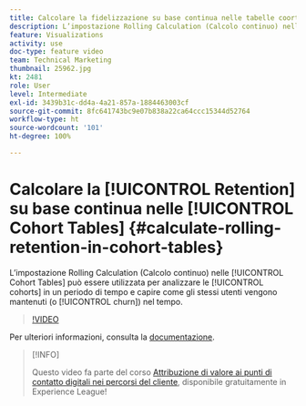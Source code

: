 ```yaml
---
title: Calcolare la fidelizzazione su base continua nelle tabelle coorte
description: L’impostazione Rolling Calculation (Calcolo continuo) nelle tabelle coorte può essere utilizzata per analizzare le coorti in un periodo di tempo e capire come gli stessi utenti vengono mantenuti (o persi) nel tempo.
feature: Visualizations
activity: use
doc-type: feature video
team: Technical Marketing
thumbnail: 25962.jpg
kt: 2481
role: User
level: Intermediate
exl-id: 3439b31c-dd4a-4a21-857a-1884463003cf
source-git-commit: 8fc641743bc9e07b838a22ca64ccc15344d52764
workflow-type: ht
source-wordcount: '101'
ht-degree: 100%

---
```


# Calcolare la [!UICONTROL Retention] su base continua nelle [!UICONTROL Cohort Tables] {#calculate-rolling-retention-in-cohort-tables}

L’impostazione Rolling Calculation (Calcolo continuo) nelle [!UICONTROL Cohort Tables] può essere utilizzata per analizzare le [!UICONTROL cohorts] in un periodo di tempo e capire come gli stessi utenti vengono mantenuti (o [!UICONTROL churn]) nel tempo.

>[!VIDEO](https://video.tv.adobe.com/v/25962/?quality=12&learn=on)

Per ulteriori informazioni, consulta la [documentazione](https://experienceleague.adobe.com/docs/analytics/analyze/analysis-workspace/visualizations/cohort-table/cohort-analysis.html?lang=it).

>[!INFO]
>
> Questo video fa parte del corso [Attribuzione di valore ai punti di contatto digitali nei percorsi del cliente](https://experienceleague.adobe.com/?recommended=Analytics-U-1-2020.2&amp;lang=it), disponibile gratuitamente in Experience League!
